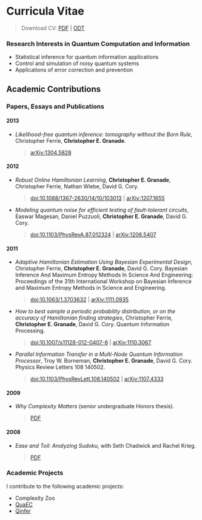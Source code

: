 # Curricula Vitae #

> Download CV: [PDF](downloads/cv.pdf) | [ODT](downloads/cv.odt)

### Research Interests in Quantum Computation and Information ###

- Statistical inference for quantum information applications
- Control and simulation of noisy quantum systems
- Applications of error correction and prevention

## Academic Contributions ##
### Papers, Essays and Publications ###

#### 2013 ####

- *Likelihood-free quantum inference: tomography without the Born Rule*, Christopher Ferrie, **Christopher E. Granade**.
    > [arXiv:1304.5828](http://arxiv.org/abs/1304.5828)

#### 2012 ####
- *Robust Online Hamiltonian Learning*, **Christopher E. Granade**, Christopher Ferrie, Nathan Wiebe, David G. Cory.
    > [doi:10.1088/1367-2630/14/10/103013](http://dx.doi.org/10.1088/1367-2630/14/10/103013) | [arXiv:1207.1655](http://arxiv.org/abs/1207.1655)
- *Modeling quantum noise for efficient testing of fault-tolerant circuits*, Easwar Magesan, Daniel Puzzuoli, **Christopher E. Granade**, David G. Cory.
    > [doi:10.1103/PhysRevA.87.012324](http://dx.doi.org/10.1103/PhysRevA.87.012324) | [arXiv:1206.5407](http://arxiv.org/abs/1206.5407)

#### 2011 ####
- *Adaptive Hamiltonian Estimation Using Bayesian Experimental Design*, Christopher Ferrie, **Christopher E. Granade**, David G. Cory. Bayesian
  Inference And Maximum Entropy Methods In Science And Engineering: Proceedings of the 31th International Workshop on Bayesian Inference and
  Maximum Entropy Methods in Science and Engineering.
    > [doi:10.1063/1.3703632](http://dx.doi.org/10.1063/1.3703632) | [arXiv:1111.0935](http://arxiv.org/abs/1111.0935)
- *How to best sample a periodic probability distribution, or on the accuracy of Hamiltonian finding strategies*, Christopher Ferrie,
  **Christopher E. Granade**, David G. Cory. Quantum Information Processing.
    > [doi:10.1007/s11128-012-0407-6](http://dx.doi.org/10.1007/s11128-012-0407-6) | [arXiv:1110.3067](http://arxiv.org/abs/1110.3067)
- *Parallel Information Transfer in a Multi-Node Quantum Information Processor*, Troy W. Borneman, **Christopher E. Granade**, David G. Cory.
  Physics Review Letters 108 140502.
    > [doi:10.1103/PhysRevLett.108.140502](http://dx.doi.org/10.1103/PhysRevLett.108.140502) | [arXiv:1107.4333](http://arxiv.org/abs/1107.4333)

#### 2009 ####
- *Why Complexity Matters* (senior undergraduate Honors thesis).
    > [PDF](papers/why-complexity-matters.pdf)

#### 2008 ####
- *Ease and Toil: Analyzing Sudoku*, with Seth Chadwick and Rachel Krieg.
    > [PDF](papers/ease-and-toil.pdf)

### Academic Projects ###

I contribute to the following academic projects:

- Complexity Zoo
- [QuaEC](http://github.com/cgranade/python-quaec)
- [Qinfer](http://github.com/csferrie/python-qinfer)

